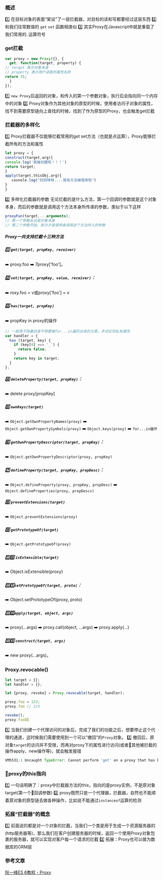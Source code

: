 ### 概述
1️⃣ 在目标对象的表面“架设”了一层拦截器，对目标的读和写都要经过这层东西
2️⃣ 和我们往常数值的 `get` `set` 函数相类似
3️⃣ 其实Proxy在Javascript中就是重载了我们常用的`.`运算符号

### get拦截
```js
var proxy = new Proxy({}, {
  get: function(target, property) {
// target 表示对象本身
// property 表示用户读取的属性名称
return 35;
  }
});
```
1️⃣ `new Proxy`后返回的对象，和传入的第一个参数对象，执行后会指向同一个内存中的对象
2️⃣ Proxy对象作为其他对象的原型的时候，使用者访问子对象的属性，找不到需要原型链向上查找的时候，找到了作为原型的Proxy，也会触发get拦截

### 拦截器的多样化
1️⃣ Proxy拦截器不仅能够拦截常用的get set方法（也就是点运算），Proxy能够拦截所有的方法和属性
```js
let proxy = {
construct(target,arg){
console.log('我被创建啦！！！')
return target;
}
apply(target,thisObj,arg){
   cosnole.log("妈妈咪呀....我有方法被借用啦")
}
}

```

2️⃣ 多样化拦截器的参数
无论拦截的是什么方法，第一个回调的参数就是这个对象本身，而后的参数就是调用这个方法本身所传递的参数，类似于以下这样
```js
proxyFun(target,...arguments);
// 第一个参数永远是对象本身
// 第二个参数开始，依次才是使用者调用这个方法传入的参数
```
##### Proxy一共支持拦截十三种方法

##### 1️⃣ `get(target, propKey, receiver)` 
➡️ proxy.foo
➡️ 7proxy['foo']。

##### 2️⃣ `set(target, propKey, value, receiver)`：
➡️ roxy.foo = v或proxy['foo'] = v

##### 3️⃣ `has(target, propKey)`
➡️  propKey in proxy的操作
```js
// 一般用于隐藏自身不想要被for...in遍历出来的元素。手动实现私有属性
var handler = {
  has (target, key) {
    if (key[0] === '_') {
      return false;
    }
    return key in target;
  }
};
```

##### 4️⃣ `deleteProperty(target, propKey)`：
➡️ ️delete proxy[propKey]

##### 5️⃣ `ownKeys(target)` 
➡️ `Object.getOwnPropertyNames(proxy)`
➡️ `Object.getOwnPropertySymbols(proxy)`
➡️ `Object.keys(proxy)`
➡️ `for...in循环`

##### 6️⃣ `getOwnPropertyDescriptor(target, propKey)`：
➡️ `Object.getOwnPropertyDescriptor(proxy, propKey)`

##### 7️⃣ `defineProperty(target, propKey, propDesc)`：
➡️ `Object.defineProperty(proxy, propKey, propDesc)`
➡️ `Object.defineProperties(proxy, propDescs)`

##### 8️⃣ `preventExtensions(target)`
➡️ `Object.preventExtensions(proxy)`

##### 9️⃣ `getPrototypeOf(target)`
➡️ `Object.getPrototypeOf(proxy)`

##### 1️⃣0️⃣ `isExtensible(target)`
➡️ Object.isExtensible(proxy)

##### 1️⃣1️⃣`setPrototypeOf(target, proto)`：
➡️ Object.setPrototypeOf(proxy, proto)

##### 1️⃣2️⃣`apply(target, object, args)`
➡️ proxy(...args)
➡️ proxy.call(object, ...args)
➡️ proxy.apply(...)

##### 1️⃣3️⃣ `construct(target, args)`
➡️ new proxy(...args)。


### Proxy.revocable()
```js
let target = {};
let handler = {};

let {proxy, revoke} = Proxy.revocable(target, handler);

proxy.foo = 123;
proxy.foo // 123

revoke();
proxy.fooßß
```
1️⃣ 当我们创建一个代理访问的对象后，完成了我们的功能之后，想要停止这个代理的通道，这时候我们需要使用到一个可以“撤回”的`Proxy`对象。
2️⃣ 撤回后，原对象`target`的访问并不受限，而再对proxy下的属性进行访问(或者其他被拦截的操作apply、new操作等)，就会触发报错
```js
VM5531:1 Uncaught TypeError: Cannot perform 'get' on a proxy that has been revokedß
```

### proxy的this指向
1️⃣ 一句话明确了：proxy中拦截器方法的this，指向的是proxy实例，不是原对象target(第一个回调参数)
2️⃣ proxy既然只是一个代理器，拦截器，自然也不能顺着原对象的原型链去做各种操作，比如说不能通过`instanceof`运算的检测

### 拓展“拦截器”的概念
1️⃣ 前面说的都是对一个对象的拦截，当我们一个类是用于生成一个资源服务器的(http服务器等)，那么我们在客户创建服务器的时候，返回一个使用Proxy对象包裹的服务器，就可以实现对客户每一个请求的拦截
2️⃣ 拓展：Proxy也可以做为数据库的ORM层



### 参考文章
[阮一峰ES 6教程 - Proxy](http://es6.ruanyifeng.com/#docs/proxy)